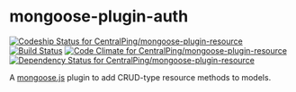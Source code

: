 mongoose-plugin-auth
====================

[ ![Codeship Status for CentralPing/mongoose-plugin-resource](https://codeship.com/projects/884c8ba0-4b42-0132-641d-623ee7e48d08/status)](https://codeship.com/projects/46706)
[![Build Status](https://travis-ci.org/CentralPing/mongoose-plugin-resource.svg?branch=master)](https://travis-ci.org/CentralPing/mongoose-plugin-resource)
[ ![Code Climate for CentralPing/mongoose-plugin-resource](https://codeclimate.com/github/CentralPing/mongoose-plugin-resource/badges/gpa.svg)](https://codeclimate.com/github/CentralPing/mongoose-plugin-resource)
[ ![Dependency Status for CentralPing/mongoose-plugin-resource](https://david-dm.org/CentralPing/mongoose-plugin-resource.svg)](https://david-dm.org/CentralPing/mongoose-plugin-resource)

A [mongoose.js](https://github.com/LearnBoost/mongoose/) plugin to add CRUD-type resource methods to models.
